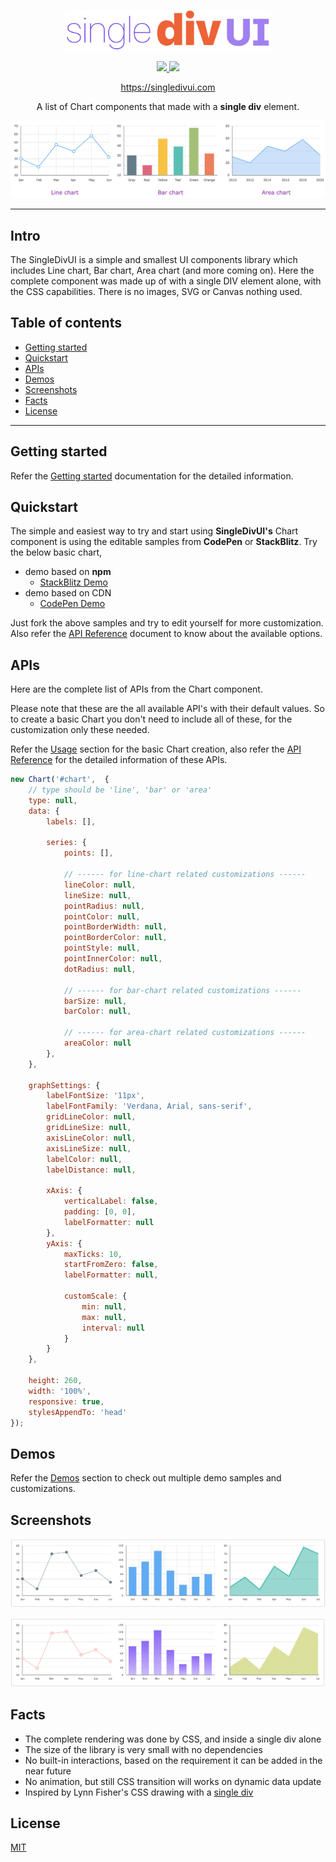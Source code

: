 <p align="center">
    <img src="/assets/logo.png" alt="" width="330" height="" />
</p>

<p align="center">
  <a href="https://www.npmjs.com/package/singledivui" target="_blank">
    <img src="https://img.shields.io/npm/v/singledivui?style=flat-square" />
  </a>
  <a href="https://github.com/soundar24/singledivui/blob/master/LICENSE" target="_blank">
    <img src="https://img.shields.io/github/license/soundar24/singledivui?style=flat-square" />
  </a>
</p>

<p align="center">
  <a href="https://singledivui.com"> https://singledivui.com </a> <br />
</p>

<p align="center">
  A list of Chart components that made with a <b>single div</b> element.
</p>

<a href="https://singledivui.com">
    <img src="/assets/showcase.png" alt="singledivui - Line chart, Bar chart, Area chart" />
</a>

---

## Intro
The SingleDivUI is a simple and smallest UI components library which includes Line chart, Bar chart, Area chart (and more coming on). Here the complete component was made up of with a single DIV element alone, with the CSS capabilities. There is no images, SVG or Canvas nothing used.

<!-- toc -->
## Table of contents

- [Getting started](#getting-started)
- [Quickstart](#quickstart)
- [APIs](#apis)
- [Demos](#demos)
- [Screenshots](#screenshots)
- [Facts](#facts)
- [License](#license)

<!-- tocstop -->
---

## Getting started

Refer the [Getting started](https://singledivui.com/docs/getting-started) documentation for the detailed information.

## Quickstart

The simple and easiest way to try and start using **SingleDivUI's** Chart component is using the editable samples from **CodePen** or **StackBlitz**. Try the below basic chart,
* demo based on **npm**
    * <a href="https://stackblitz.com/edit/singledivui-v1"> StackBlitz Demo </a>
* demo based on CDN
    * <a href="https://codepen.io/soundar24/pen/zYmGPaz"> CodePen Demo </a>


Just fork the above samples and try to edit yourself for more customization. Also refer the [API Reference](/docs/api-reference) document to know about the available options.

## APIs

Here are the complete list of APIs from the Chart component.

Please note that these are the all available API's with their default values. So to create a basic Chart you don't need to include all of these, for the customization only these needed.

Refer the [Usage](https://singledivui.com/docs/getting-started#usage) section for the basic Chart creation, also refer the [API Reference](https://singledivui.com/docs/api-reference) for the detailed information of these APIs.

```JavaScript
new Chart('#chart',  {
    // type should be 'line', 'bar' or 'area'
    type: null,
    data: {
        labels: [],
        
        series: {
            points: [],

            // ------ for line-chart related customizations ------
            lineColor: null,
            lineSize: null,
            pointRadius: null,
            pointColor: null,
            pointBorderWidth: null,
            pointBorderColor: null,
            pointStyle: null,
            pointInnerColor: null,
            dotRadius: null,

            // ------ for bar-chart related customizations ------
            barSize: null,
            barColor: null,

            // ------ for area-chart related customizations ------
            areaColor: null
        },
    },

    graphSettings: {
        labelFontSize: '11px',
        labelFontFamily: 'Verdana, Arial, sans-serif',
        gridLineColor: null,
        gridLineSize: null,
        axisLineColor: null,
        axisLineSize: null,
        labelColor: null,
        labelDistance: null,

        xAxis: {
            verticalLabel: false,
            padding: [0, 0],
            labelFormatter: null
        },
        yAxis: {
            maxTicks: 10,
            startFromZero: false,
            labelFormatter: null,

            customScale: {
                min: null,
                max: null,
                interval: null
            }
        }
    },

    height: 260,
    width: '100%',
    responsive: true,
    stylesAppendTo: 'head'
});
```

## Demos

Refer the [Demos](https://singledivui.com/demos/line-chart/basic) section to check out multiple demo samples and customizations.

## Screenshots

![singledivui - line chart, bar chart, area chart - colourful appearances](/assets/Screenshot-1.png)

![singledivui - line chart, bar chart, area chart - customization](/assets/Screenshot-2.png)

## Facts
- The complete rendering was done by CSS, and inside a single div alone
- The size of the library is very small with no dependencies
- No built-in interactions, based on the requirement it can be added in the near future
- No animation, but still CSS transition will works on dynamic data update
- Inspired by Lynn Fisher's CSS drawing with a <a href="https://singlediv.com/">single div</a>

## License

[MIT](https://github.com/soundar24/SingleDivUI/blob/main/LICENSE)
